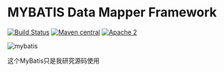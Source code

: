 MYBATIS Data Mapper Framework
=============================

[![Build Status](https://travis-ci.org/mybatis/mybatis-3.svg?branch=master)](https://travis-ci.org/mybatis/mybatis-3)
[![Maven central](https://maven-badges.herokuapp.com/maven-central/org.mybatis/mybatis/badge.svg)](https://maven-badges.herokuapp.com/maven-central/org.mybatis/mybatis)
[![Apache 2](http://img.shields.io/badge/license-Apache%202-red.svg)](http://www.apache.org/licenses/LICENSE-2.0)

![mybatis](http://mybatis.github.io/images/mybatis-logo.png)

这个MyBatis只是我研究源码使用
